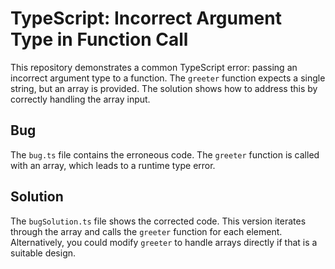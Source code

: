 # TypeScript: Incorrect Argument Type in Function Call

This repository demonstrates a common TypeScript error: passing an incorrect argument type to a function. The `greeter` function expects a single string, but an array is provided.  The solution shows how to address this by correctly handling the array input.

## Bug

The `bug.ts` file contains the erroneous code. The `greeter` function is called with an array, which leads to a runtime type error.

## Solution

The `bugSolution.ts` file shows the corrected code. This version iterates through the array and calls the `greeter` function for each element.  Alternatively, you could modify `greeter` to handle arrays directly if that is a suitable design.